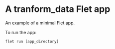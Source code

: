 # A tranform_data Flet app

An example of a minimal Flet app.

To run the app:

```
flet run [app_directory]
```